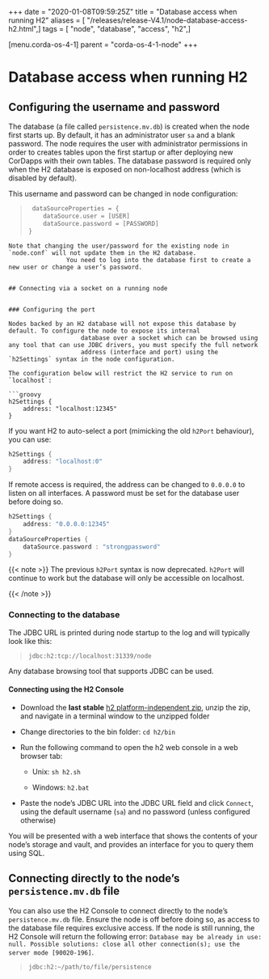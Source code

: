+++
date = "2020-01-08T09:59:25Z"
title = "Database access when running H2"
aliases = [ "/releases/release-V4.1/node-database-access-h2.html",]
tags = [ "node", "database", "access", "h2",]

[menu.corda-os-4-1]
parent = "corda-os-4-1-node"
+++


# Database access when running H2


## Configuring the username and password

The database (a file called `persistence.mv.db`) is created when the node first starts up. By default, it has an
                administrator user `sa` and a blank password. The node requires the user with administrator permissions in order to
                creates tables upon the first startup or after deploying new CorDapps with their own tables. The database password is
                required only when the H2 database is exposed on non-localhost address (which is disabled by default).

This username and password can be changed in node configuration:

> 
> ```groovy
>  dataSourceProperties = {
>     dataSource.user = [USER]
>     dataSource.password = [PASSWORD]
> }
```
Note that changing the user/password for the existing node in `node.conf` will not update them in the H2 database.
                You need to log into the database first to create a new user or change a user’s password.


## Connecting via a socket on a running node


### Configuring the port

Nodes backed by an H2 database will not expose this database by default. To configure the node to expose its internal
                    database over a socket which can be browsed using any tool that can use JDBC drivers, you must specify the full network
                    address (interface and port) using the `h2Settings` syntax in the node configuration.

The configuration below will restrict the H2 service to run on `localhost`:

```groovy
h2Settings {
    address: "localhost:12345"
}
```
If you want H2 to auto-select a port (mimicking the old `h2Port` behaviour), you can use:

```groovy
h2Settings {
    address: "localhost:0"
}
```
If remote access is required, the address can be changed to `0.0.0.0` to listen on all interfaces. A password must be
                    set for the database user before doing so.

```groovy
h2Settings {
    address: "0.0.0.0:12345"
}
dataSourceProperties {
    dataSource.password : "strongpassword"
}
```

{{< note >}}
The previous `h2Port` syntax is now deprecated. `h2Port` will continue to work but the database will only
                        be accessible on localhost.

{{< /note >}}

### Connecting to the database

The JDBC URL is printed during node startup to the log and will typically look like this:

> 
> `jdbc:h2:tcp://localhost:31339/node`

Any database browsing tool that supports JDBC can be used.


#### Connecting using the H2 Console


* Download the **last stable** [h2 platform-independent zip](http://www.h2database.com/html/download.html), unzip the
                                zip, and navigate in a terminal window to the unzipped folder


* Change directories to the bin folder: `cd h2/bin`


* Run the following command to open the h2 web console in a web browser tab:


    * Unix: `sh h2.sh`


    * Windows: `h2.bat`



* Paste the node’s JDBC URL into the JDBC URL field and click `Connect`, using the default username (`sa`) and no
                                password (unless configured otherwise)


You will be presented with a web interface that shows the contents of your node’s storage and vault, and provides an
                        interface for you to query them using SQL.


## Connecting directly to the node’s `persistence.mv.db` file

You can also use the H2 Console to connect directly to the node’s `persistence.mv.db` file. Ensure the node is off
                before doing so, as access to the database file requires exclusive access. If the node is still running, the H2 Console
                will return the following error:
                `Database may be already in use: null. Possible solutions: close all other connection(s); use the server mode [90020-196]`.

> 
> `jdbc:h2:~/path/to/file/persistence`


